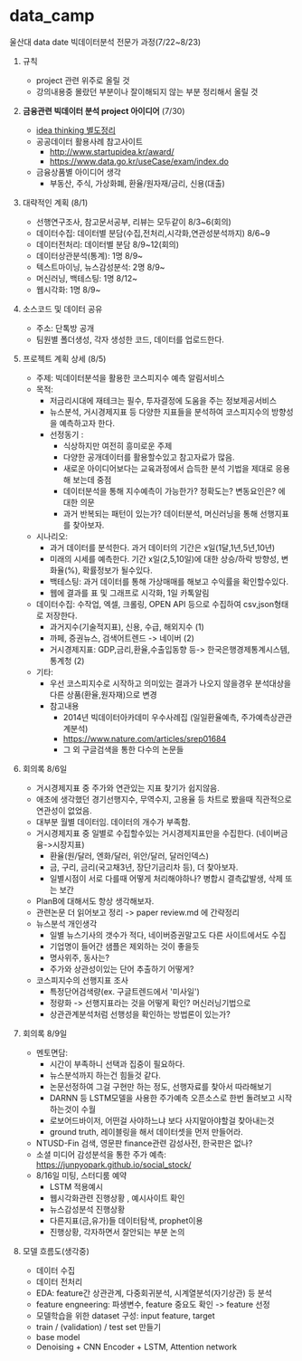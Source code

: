 # data_camp
울산대 data date 빅데이터분석 전문가 과정(7/22~8/23)


1. 규칙
    - project 관련 위주로 올릴 것
    - 강의내용중 몰랐던 부분이나 잘이해되지 않는 부분 정리해서 올릴 것

2. **금융관련 빅데이터 분석 project 아이디어** (7/30)
    - [idea thinking 별도정리](idea_thinking.md)
    - 공공데이터 활용사례 참고사이트
        - http://www.startupidea.kr/award/
        - https://www.data.go.kr/useCase/exam/index.do
    - 금융상품별 아이디어 생각
        - 부동산, 주식, 가상화폐, 환율/원자재/금리, 신용(대출)

3. 대략적인 계획 (8/1)
    - 선행연구조사, 참고문서공부, 리뷰는 모두같이 8/3~6(회의)
    - 데이터수집: 데이터별 분담(수집,전처리,시각화,연관성분석까지) 8/6~9
    - 데이터전처리: 데이터별 분담 8/9~12(회의)
    - 데이터상관분석(통계): 1명 8/9~
    - 텍스트마이닝, 뉴스감성분석: 2명 8/9~
    - 머신러닝, 백테스팅: 1명 8/12~           
    - 웹시각화: 1명 8/9~

4. 소스코드 및 데이터 공유
    - 주소: 단톡방 공개
    - 팀원별 폴더생성, 각자 생성한 코드, 데이터를 업로드한다.

5. 프로젝트 계획 상세 (8/5)
    - 주제: 빅데이터분석을 활용한 코스피지수 예측 알림서비스
    - 목적:
        * 저금리시대에 재테크는 필수, 투자결정에 도움을 주는 정보제공서비스
        * 뉴스분석, 거시경제지표 등 다양한 지표들을 분석하여 코스피지수의 방향성을 예측하고자 한다. 
        * 선정동기 : 
            - 식상하지만 여전히 흥미로운 주제
            - 다양한 공개데이터를 활용할수있고 참고자료가 많음.
            - 새로운 아이디어보다는 교육과정에서 습득한 분석 기법을 제대로 응용해 보는데 중점
            - 데이터분석을 통해 지수예측이 가능한가? 정확도는? 변동요인은? 에 대한 의문
            - 과거 반복되는 패턴이 있는가? 데이터분석, 머신러닝을 통해 선행지표를 찾아보자.
    - 시나리오:
        * 과거 데이터를 분석한다. 과거 데이터의 기간은 x일(1달,1년,5년,10년)
        * 미래의 시세를 예측한다. 기간 x일(2,5,10일)에 대한 상승/하락 방향성, 변화율(%), 확률정보가 될수있다. 
        * 백테스팅: 과거 데이터를 통해 가상매매를 해보고 수익률을 확인할수있다.
        * 웹에 결과를 표 및 그래프로 시각화, 1일 카톡알림
    - 데이터수집: 수작업, 엑셀, 크롤링, OPEN API 등으로 수집하여 csv,json형태로 저장한다. 
        * 과거지수(기술적지표), 신용, 수급, 해외지수 (1)
        * 까페, 증권뉴스, 검색어트렌드 -> 네이버 (2)
        * 거시경제지표: GDP,금리,환율,수출입동향 등-> 한국은행경제통계시스템, 통계청 (2)
    - 기타:
        * 우선 코스피지수로 시작하고 의미있는 결과가 나오지 않을경우 분석대상을 다른 상품(환율,원자재)으로 변경
        * 참고내용
            - 2014년 빅데이터아카데미 우수사례집 (일일환율예측, 주가예측상관관계분석)
            - https://www.nature.com/articles/srep01684
            - 그 외 구글검색을 통한 다수의 논문들

6. 회의록 8/6일    
    - 거시경제지표 중 주가와 연관있는 지표 찾기가 쉽지않음. 
    - 애초에 생각했던 경기선행지수, 무역수지, 고용율 등 차트로 봤을때 직관적으로 연관성이 없었음. 
    - 대부분 월별 데이터임. 데이터의 개수가 부족함.
    - 거시경제지표 중 일별로 수집할수있는 거시경제지표만을 수집한다. (네이버금융->시장지표) 
        - 환율(원/달러, 엔화/달러, 위안/달러, 달러인덱스)
        - 금, 구리, 금리(국고채3년, 장단기금리차 등), 더 찾아보자.
        - 일별시점이 서로 다를때 어떻게 처리해야하나? 병합시 결측값발생, 삭제 또는 보간
    - PlanB에 대해서도 항상 생각해보자.    
    - 관련논문 더 읽어보고 정리 -> paper review.md 에 간략정리   
    - 뉴스분석 개인생각
        - 일별 뉴스기사의 갯수가 적다, 네이버증권말고도 다른 사이트에서도 수집
        - 기업명이 들어간 샘플은 제외하는 것이 좋을듯
        - 명사위주, 동사는?
        - 주가와 상관성이있는 단어 추출하기 어떻게?
    - 코스피지수의 선행지표 조사
        - 특정단어검색량(ex. 구글트렌드에서 '미사일')
        - 정량화 -> 선행지표라는 것을 어떻게 확인? 머신러닝기법으로 
        - 상관관계분석처럼 선행성을 확인하는 방법론이 있는가?       

7. 회의록 8/9일   
    - 멘토면담: 
        - 시간이 부족하니 선택과 집중이 필요하다.
        - 뉴스분석까지 하는건 힘들것 같다.
        - 논문선정하여 그걸 구현만 하는 정도, 선행자료를 찾아서 따라해보기
        - DARNN 등 LSTM모델을 사용한 주가예측 오픈소스로 한번 돌려보고 시작하는것이 수월 
        - 로보어드바이저, 어떤걸 사야하느냐 보다 사지말아야할걸 찾아내는것
        - ground truth, 레이블링을 해서 데이터셋을 먼저 만들어라.        
    - NTUSD-Fin 검색, 영문판 finance관련 감성사전, 한국판은 없나?
    - 소셜 미디어 감성분석을 통한 주가 예측: https://junpyopark.github.io/social_stock/ 
    - 8/16일 미팅, 스터디룸 예약
        - LSTM 적용예시
        - 웹시각화관련 진행상황 , 예시사이트 확인
        - 뉴스감성분석 진행상황
        - 다른지표(금,유가)들 데이터탐색, prophet이용
        - 진행상황, 각자하면서 잘안되는 부분 논의
       
 8. 모델 흐름도(생각중)
    - 데이터 수집
    - 데이터 전처리
    - EDA: feature간 상관관계, 다중회귀분석, 시계열분석(자기상관) 등 분석
    - feature engneering: 파생변수, feature 중요도 확인 -> feature 선정
    - 모델학습을 위한 dataset 구성: input feature, target
    - train / (validation) / test set 만들기
    - base model
    - Denoising + CNN Encoder + LSTM, Attention network
     
    


